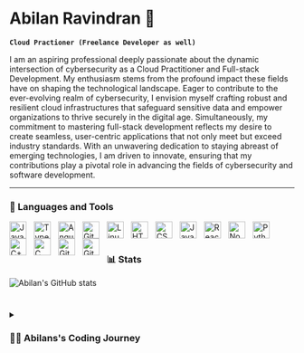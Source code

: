 #  Abilan Ravindran 👋

**`Cloud Practioner (Freelance Developer as well)`**

I am an aspiring professional deeply passionate about the dynamic intersection of cybersecurity as a Cloud Practitioner and Full-stack Development. My enthusiasm stems from the profound impact these fields have on shaping the technological landscape. Eager to contribute to the ever-evolving realm of cybersecurity, I envision myself crafting robust and resilient cloud infrastructures that safeguard sensitive data and empower organizations to thrive securely in the digital age. Simultaneously, my commitment to mastering full-stack development reflects my desire to create seamless, user-centric applications that not only meet but exceed industry standards. With an unwavering dedication to staying abreast of emerging technologies, I am driven to innovate, ensuring that my contributions play a pivotal role in advancing the fields of cybersecurity and software development.

---

### 🧰 Languages and Tools

<img align="left" alt="Java" width="30px" style="padding-right:10px;" src="https://cdn.jsdelivr.net/gh/devicons/devicon/icons/java/java-original.svg"/>
<img align="left" alt="TypeScript" width="30px" style="padding-right:10px;" src="https://cdn.jsdelivr.net/gh/devicons/devicon/icons/typescript/typescript-plain.svg" />
<img align="left" alt="Angular" width="30px" style="padding-right:10px;" src="https://cdn.jsdelivr.net/gh/devicons/devicon/icons/angularjs/angularjs-plain.svg" />
<img align="left" alt="Git" width="30px" style="padding-right:10px;" src="https://cdn.jsdelivr.net/gh/devicons/devicon/icons/git/git-original.svg" />
<img align="left" alt="Linux" width="30px" style="padding-right:10px;" src="https://cdn.jsdelivr.net/gh/devicons/devicon/icons/linux/linux-original.svg" />
<img align="left" alt="HTML" width="30px" style="padding-right:10px;" src="https://cdn.jsdelivr.net/gh/devicons/devicon/icons/html5/html5-plain.svg" />
<img align="left" alt="CSS" width="30px" style="padding-right:10px;" src="https://cdn.jsdelivr.net/gh/devicons/devicon/icons/css3/css3-plain.svg" />
<img align="left" alt="JavaScript" width="30px" style="padding-right:10px;" src="https://cdn.jsdelivr.net/gh/devicons/devicon/icons/javascript/javascript-plain.svg" />
<img align="left" alt="React" width="30px" style="padding-right:10px;" src="https://cdn.jsdelivr.net/gh/devicons/devicon/icons/react/react-original.svg" />
<img align="left" alt="NodeJS" width="30px" style="padding-right:10px;" src="https://cdn.jsdelivr.net/gh/devicons/devicon/icons/nodejs/nodejs-original.svg" />
<img align="left" alt="Python" width="30px" style="padding-right:10px;" src="https://cdn.jsdelivr.net/gh/devicons/devicon/icons/python/python-plain.svg" />
<img align="left" alt="C++" width="30px" style="padding-right:10px;" src="https://cdn.jsdelivr.net/gh/devicons/devicon/icons/cplusplus/cplusplus-line.svg" />
<img align="left" alt="C" width="30px" style="padding-right:10px;" src="https://cdn.jsdelivr.net/gh/devicons/devicon/icons/c/c-line.svg" />
<img align="left" alt="GitHub" width="30px" style="padding-right:10px;" src="https://cdn.jsdelivr.net/gh/devicons/devicon/icons/r/r-original.svg"/>
<img align="left" alt="GitHub" width="30px" style="padding-right:10px;" src="https://cdn.jsdelivr.net/gh/devicons/devicon/icons/github/github-original.svg" />
<br />

#

### 📊 Stats

![Abilan's GitHub stats](https://github-readme-stats.vercel.app/api?username=abilanravi&show_icons=true&theme=gruvbox)

<!-- ![GitHub Streak](https://streak-stats.demolab.com?user=abilanravi&theme=gruvbox&border_radius=4.5) -->

#

<details>
 <summary><h3>👨‍💻 Abilans's Coding Journey</h3></summary>
   In 2021, I embarked on a transformative coding journey that began with freelancing, where I honed my skills by tackling diverse projects. My curiosity led me to delve deeper into the world of coding, prompting my enrollment in university to formalize and expand my knowledge. As I progressed through my studies, I found a genuine passion for creating innovative solutions, and it wasn't long before I conceived and developed my own projects. One notable achievement was crafting a personalized to-do list application using Python and Tkinter, which not only sharpened my programming prowess but also fueled my desire to explore different facets of the tech realm. The turning point in my journey came when I discovered the intriguing landscape of cybersecurity. Delving into this field unleashed a newfound enthusiasm as I delved into the intricacies of securing digital systems. This juncture marked the emergence of my true calling, steering me towards a fulfilling career where my coding skills and cybersecurity passion could intersect and flourish. Motivated by my growing expertise in coding and a burgeoning fascination with cybersecurity, my dreams expanded to encompass the ambitious goal of establishing my own software company. Recognizing the critical role that cybersecurity plays in our increasingly digital world, I envisioned a company that specialized in providing robust, innovative solutions to safeguard digital assets. My journey through freelancing, university education, and hands-on project development served as the foundational pillars for this entrepreneurial dream. The to-do list application I created using Python and Tkinter served as a testament to my coding capabilities, while my foray into cybersecurity solidified my commitment to securing digital landscapes. The prospect of launching a company dedicated to addressing the evolving challenges of cybersecurity ignited a fire within me, propelling me towards a future where I could contribute meaningfully to the safety and integrity of digital ecosystems.
  
[website]: TBA
[LinkedIn]: www.linkedin.com/in/abilan-ravi
